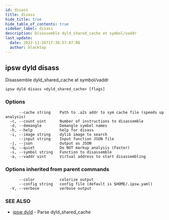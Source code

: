 ```yaml
---
id: disass
title: disass
hide_title: true
hide_table_of_contents: true
sidebar_label: disass
description: Disassemble dyld_shared_cache at symbol/vaddr
last_update:
  date: 2022-11-26T17:36:57-07:00
  author: blacktop
---
```

## ipsw dyld disass

Disassemble dyld_shared_cache at symbol/vaddr

```
ipsw dyld disass <dyld_shared_cache> [flags]
```

### Options

```
      --cache string    Path to .a2s addr to sym cache file (speeds up analysis)
  -c, --count uint      Number of instructions to disassemble
  -d, --demangle        Demangle symbol names
  -h, --help            help for disass
  -i, --image string    dylib image to search
      --input string    Input function JSON file
  -j, --json            Output as JSON
  -q, --quiet           Do NOT markup analysis (Faster)
  -s, --symbol string   Function to disassemble
  -a, --vaddr uint      Virtual address to start disassembling
```

### Options inherited from parent commands

```
      --color           colorize output
      --config string   config file (default is $HOME/.ipsw.yaml)
  -V, --verbose         verbose output
```

### SEE ALSO

* [ipsw dyld](/docs/cli/ipsw/dyld)	 - Parse dyld_shared_cache

